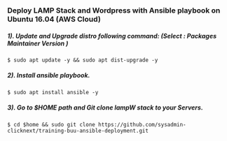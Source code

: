 ### Deploy LAMP Stack and Wordpress with Ansible playbook on Ubuntu 16.04 (AWS Cloud)

##### 1). Update and Upgrade distro following command: (Select : Packages Maintainer Version )
```
$ sudo apt update -y && sudo apt dist-upgrade -y
```
##### 2). Install ansible playbook.
```
$ sudo apt install ansible -y
```
##### 3). Go to $HOME path and Git clone lampW stack to your Servers.
```
$ cd $home && sudo git clone https://github.com/sysadmin-clicknext/training-buu-ansible-deployment.git
```


